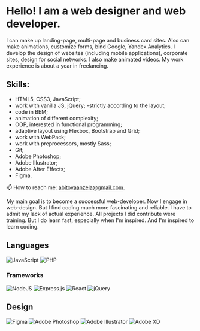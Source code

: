 # Hello! I am a web designer and web developer.

I can make up landing-page, multi-page and business card sites. Also can make animations, customize forms, bind Google, Yandex Analytics. I develop the design of websites (including mobile applications), corporate sites, design for social networks. I also make animated videos.
My work experience is about a year in freelancing.

## Skills: 
- HTML5, CSS3, JavaScript;
- work with vanilla JS, jQuery;
-strictly according to the layout;
- code in BEM;
- animation of different complexity;
- OOP, interested in functional programming;
- adaptive layout using Flexbox, Bootstrap and Grid;
- work with WebPack;
- work with preprocessors, mostly Sass;
- Git;
- Adobe Photoshop;
- Adobe Illustrator;
- Adobe After Effects;
- Figma.

📫 How to reach me: abitovaanzela@gmail.com.

My main goal is to become a successful web-developer. Now I engage in web-design. But I find coding much more fascinating and reliable. I have to admit my lack of actual experience. All projects I did contribute were training. But I do learn fast, especially when I'm inspired. And I'm inspired to learn coding.

## Languages 
<img alt="JavaScript" src="https://img.shields.io/badge/javascript%20-%23323330.svg?&style=for-the-badge&logo=javascript&logoColor=%23F7DF1E"/>  <img alt="PHP" src="https://img.shields.io/badge/php-%23777BB4.svg?&style=for-the-badge&logo=php&logoColor=white"/>

### Frameworks
<img alt="NodeJS" src="https://img.shields.io/badge/node.js%20-%2343853D.svg?&style=for-the-badge&logo=node.js&logoColor=white"/> <img alt="Express.js" src="https://img.shields.io/badge/express.js%20-%23404d59.svg?&style=for-the-badge"/> <img alt="React" src="https://img.shields.io/badge/react%20-%2320232a.svg?&style=for-the-badge&logo=react&logoColor=%2361DAFB"/> <img alt="jQuery" src="https://img.shields.io/badge/jquery%20-%230769AD.svg?&style=for-the-badge&logo=jquery&logoColor=white"/>

## Design 
<img alt="Figma" src="https://img.shields.io/badge/figma%20-%23F24E1E.svg?&style=for-the-badge&logo=figma&logoColor=white"/> <img alt="Adobe Photoshop" src="https://img.shields.io/badge/adobe%20photoshop%20-%2331A8FF.svg?&style=for-the-badge&logo=adobe%20photoshop&logoColor=white"/> <img alt="Adobe Illustrator" src="https://img.shields.io/badge/adobe%20illustrator%20-%23FF9A00.svg?&style=for-the-badge&logo=adobe%20illustrator&logoColor=white"/> <img alt="Adobe XD" src="https://img.shields.io/badge/adobe%20xd%20-%23FF26BE.svg?&style=for-the-badge&logo=adobe%20xd&logoColor=white"/>

